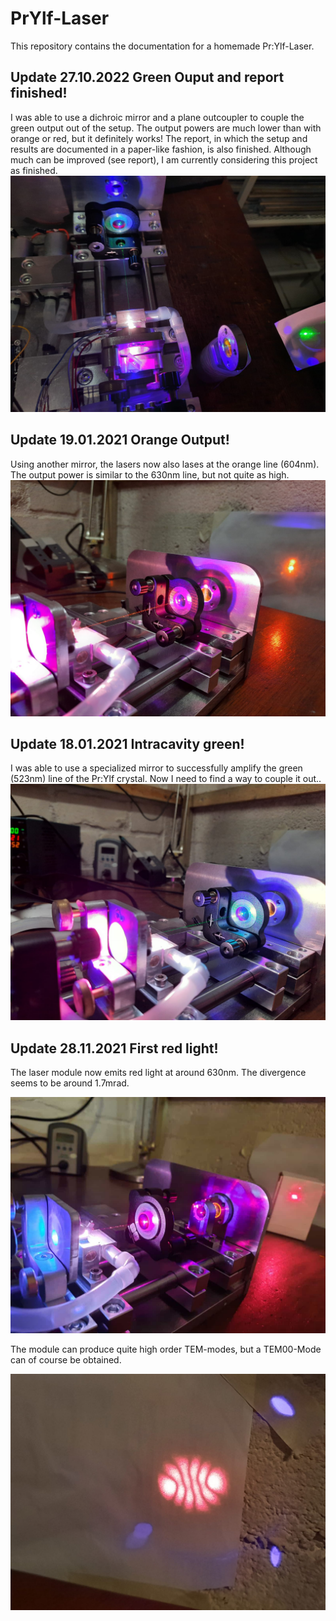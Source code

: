 # PrYlf-Laser
This repository contains the documentation for a homemade Pr:Ylf-Laser.
## Update 27.10.2022 Green Ouput and report finished!
I was able to use a dichroic mirror and a plane outcoupler to couple the green output out of the setup. The output powers are much lower than with orange or red, but it definitely works! The report, in which the setup and results are documented in a paper-like fashion, is also finished. Although much can be improved (see report), I am currently considering this project as finished.
![523nm Laseraction](./Documentation/prylf523dichro2.jpeg?raw=true)

## Update 19.01.2021 Orange Output!
Using another mirror, the lasers now also lases at the orange line (604nm). The output power is similar to the 630nm line, but not quite as high. 
![604nm Laseraction](./Documentation/Intracavity604nm.jpeg?raw=true)

## Update 18.01.2021 Intracavity green!
I was able to use a specialized mirror to successfully amplify the green (523nm) line of the Pr:Ylf crystal. Now I need to find a way to couple it out..
![Intracavity green](./Documentation/PrYlf523_2.jpeg?raw=true)

## Update 28.11.2021 First red light!
The laser module now emits red light at around 630nm. The divergence seems to be around 1.7mrad. 

![Laser action](./Documentation/RedPrylf1.jpeg?raw=true)

The module can produce quite high order TEM-modes, but a TEM00-Mode can of course be obtained.

![High order TEM mode](./Documentation/Mode1.jpg?raw=true)

